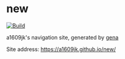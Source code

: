 # new

[![Build](https://github.com/a1609jk/new/actions/workflows/generate.yml/badge.svg)](https://github.com/a1609jk/new/actions/workflows/generate.yml)

a1609jk's navigation site, generated by [gena](https://github.com/x1ah/gena)

Site address: https://a1609jk.github.io/new/